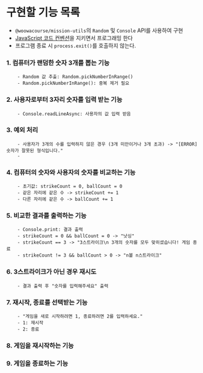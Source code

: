 # 구현할 기능 목록
- `@woowacourse/mission-utils`의 `Random` 및 `Console` API를 사용하여 구현
- [JavaScript 코드 컨벤션](https://github.com/woowacourse/woowacourse-docs/tree/main/styleguide/javascript)을 지키면서 프로그래밍 한다
- 프로그램 종료 시 `process.exit()`를 호출하지 않는다.

### 1. 컴퓨터가 랜덤한 숫자 3개를 뽑는 기능
        - Random 값 추출: Random.pickNumberInRange()
        - Random.pickNumberInRange(): 중복 제거 필요

### 2. 사용자로부터 3자리 숫자를 입력 받는 기능
        - Console.readLineAsync: 사용자의 값 입력 받음

### 3. 예외 처리
        - 사용자가 3개의 수를 입력하지 않은 경우 (3개 미만이거나 3개 초과) -> "[ERROR] 숫자가 잘못된 형식입니다."
        - 


### 4. 컴퓨터의 숫자와 사용자의 숫자를 비교하는 기능
        - 초기값: strikeCount = 0, ballCount = 0
        - 같은 자리에 같은 수 -> strikeCount += 1
        - 다른 자리에 같은 수 -> ballCount += 1

### 5. 비교한 결과를 출력하는 기능
        - Console.print: 결과 출력
        - strikeCount = 0 && ballCount = 0 -> "낫싱"
        - strikeCount == 3 -> "3스트라이크\n 3개의 숫자를 모두 맞히셨습니다! 게임 종료
        - strikeCount != 3 && ballCount > 0 -> "n볼 n스트라이크"

### 6. 3스트라이크가 아닌 경우 재시도
        - 결과 출력 후 "숫자를 입력해주세요" 출력

### 7. 재시작, 종료를 선택받는 기능
        - "게임을 새로 시작하려면 1, 종료하려면 2를 입력하세요."
        - 1: 재시작
        - 2: 종료

### 8. 게임을 재시작하는 기능

### 9. 게임을 종료하는 기능